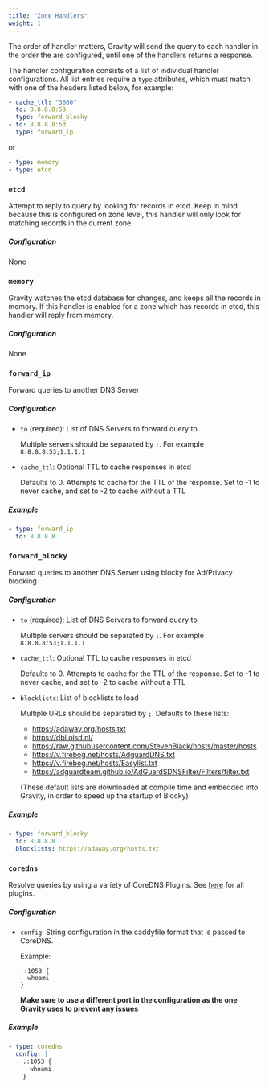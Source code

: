 ```yaml
---
title: "Zone Handlers"
weight: 1
---
```


The order of handler matters, Gravity will send the query to each handler in the order the are configured, until one of the handlers returns a response.

The handler configuration consists of a list of individual handler configurations. All list entries require a `type` attributes, which must match with one of the headers listed below, for example:

```yaml
- cache_ttl: "3600"
  to: 8.8.8.8:53
  type: forward_blocky
- to: 8.8.8.8:53
  type: forward_ip
```

or

```yaml
- type: memory
- type: etcd
```

### `etcd`

Attempt to reply to query by looking for records in etcd. Keep in mind because this is configured on zone level, this handler will only look for matching records in the current zone.

##### Configuration

None

### `memory`

Gravity watches the etcd database for changes, and keeps all the records in memory. If this handler is enabled for a zone which has records in etcd, this handler will reply from memory.

##### Configuration

None

### `forward_ip`

Forward queries to another DNS Server

##### Configuration

- `to` (required): List of DNS Servers to forward query to

  Multiple servers should be separated by `;`. For example `8.8.8.8:53;1.1.1.1`

- `cache_ttl`: Optional TTL to cache responses in etcd

  Defaults to 0. Attempts to cache for the TTL of the response.
  Set to -1 to never cache, and set to -2 to cache without a TTL

##### Example

```yaml
- type: forward_ip
  to: 8.8.8.8
```

### `forward_blocky`

Forward queries to another DNS Server using blocky for Ad/Privacy blocking

##### Configuration

- `to` (required): List of DNS Servers to forward query to

  Multiple servers should be separated by `;`. For example `8.8.8.8:53;1.1.1.1`

- `cache_ttl`: Optional TTL to cache responses in etcd

  Defaults to 0. Attempts to cache for the TTL of the response.
  Set to -1 to never cache, and set to -2 to cache without a TTL

- `blocklists`: List of blocklists to load

  Multiple URLs should be separated by `;`. Defaults to these lists:

  - https://adaway.org/hosts.txt
  - https://dbl.oisd.nl/
  - https://raw.githubusercontent.com/StevenBlack/hosts/master/hosts
  - https://v.firebog.net/hosts/AdguardDNS.txt
  - https://v.firebog.net/hosts/Easylist.txt
  - https://adguardteam.github.io/AdGuardSDNSFilter/Filters/filter.txt

  (These default lists are downloaded at compile time and embedded into Gravity, in order to speed up the startup of Blocky)

##### Example

```yaml
- type: forward_blocky
  to: 8.8.8.8
  blocklists: https://adaway.org/hosts.txt
```

### `coredns`

Resolve queries by using a variety of CoreDNS Plugins. See [here](https://coredns.io/plugins/) for all plugins.

##### Configuration

- `config`: String configuration in the caddyfile format that is passed to CoreDNS.

  Example:

  ```
  .:1053 {
    whoami
  }
  ```

  **Make sure to use a different port in the configuration as the one Gravity uses to prevent any issues**

##### Example

```yaml
- type: coredns
  config: |
    .:1053 {
      whoami
    }
```
